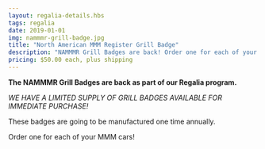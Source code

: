 ```yaml
---
layout: regalia-details.hbs
tags: regalia
date: 2019-01-01
img: nammmr-grill-badge.jpg
title: "North American MMM Register Grill Badge"
description: "NAMMMR Grill Badges are back! Order one for each of your cars!"
pricing: $50.00 each, plus shipping
---
```

**The NAMMMR Grill Badges are back as part of our Regalia program.**

*WE HAVE A LIMITED SUPPLY OF GRILL BADGES AVAILABLE FOR IMMEDIATE PURCHASE!*

These badges are going to be manufactured one time annually.

Order one for each of your MMM cars!

